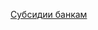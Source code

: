 [Cубсидии банкам](http://budget.gov.ru/epbs/registry/grants/data?pageNum=1&pageSize=100&filternum=%D0%B1%D0%B0%D0%BD%D0%BA&sortField=renewdate&sortDir=desc&blocks=info,grbs,rcv,change&export=1&exportsize=5000&exporttoken=f0089e6c-74d7-4b3f-a464-0e235484ae0f&exportformat=xls)
